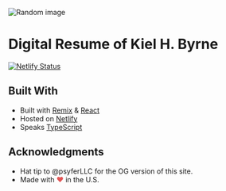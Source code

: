 



![Random image](https://picsum.photos/900/300)

# Digital Resume of Kiel H. Byrne

[![Netlify Status](https://api.netlify.com/api/v1/badges/a49d1b1f-08a3-4d0d-9162-f9fe34497b67/deploy-status)](https://app.netlify.com/sites/kielbyrne/deploys)


## Built With

- Built with [Remix](https://remix.run) & [React](https://reactjs.com)
- Hosted on [Netlify](https://netlify.com)
- Speaks [TypeScript](https://typescript.org)

## Acknowledgments

- Hat tip to @psyferLLC for the OG version of this site.
- Made with <span style="color: #e25555;">&#9829;</span> in the U.S.